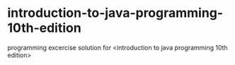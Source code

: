 # introduction-to-java-programming-10th-edition
programming excercise solution for &lt;introduction to java programming 10th edition>
